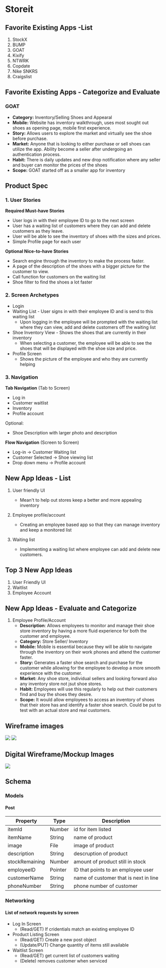 # Storeit

## Favorite Existing Apps -List
1. StockX
1. BUMP
1. GOAT
1. Kixify
1. NTWRK
1. Copdate
1. Nike SNKRS
1. Craigslist

## Favorite Existing Apps - Categorize and Evaluate
### GOAT
   - **Category:** Inventory/Selling Shoes and Appearal 
   - **Mobile:** Website has inventory walkthrough, uses most sought out shoes as opening page, mobile first experience.
   - **Story:** Allows users to explore the market and virtually see the shoe before purchase. 
   - **Market:** Anyone that is looking to either purchase or sell shoes can utilize the app. Ability become a seller after undergoing an authentication process.
   - **Habit:** There is daily updates and new drop notification where any seller and buyer can monitor the prices of the shoes
   - **Scope:** GOAT started off as a smaller app for inventory 

## Product Spec
### 1. User Stories

**Required Must-have Stories**

* User logs in with their employee ID to go to the next screen
* User has a waiting list of customers where they can add and delete customers as they leave. 
* User will be able to see the inventory of shoes with the sizes and prices. 
* Simple Profile page for each user

**Optional Nice-to-have Stories**

* Search engine through the inventory to make the process faster.
* A page of the description of the shoes with a bigger picture for the customer to view.
* Call function for customers on the waiting list
* Shoe filter to find the shoes a lot faster

### 2. Screen Archetypes

* Login 
* Waiting List - User signs in with their employee ID and is send to this waiting list
   * Upon logging in the employee will be prompted with the waiting list where they can view, add and delete customers off the waiting list 
* Shoe Inventory View - Shows the shoes that are currently in their inventory
   * When selecting a customer, the employee will be able to see the shoes that will be displayed with the shoe size and price. 
* Profile Screen 
   * Shows the picture of the employee and who they are currently helping

### 3. Navigation

**Tab Navigation** (Tab to Screen)

* Log in
* Customer waitlist
* Inventory
* Profile account

Optional:
* Shoe Description with larger photo and description

**Flow Navigation** (Screen to Screen)
* Log-in -> Customer Waiting list
* Customer Selected -> Shoe viewing list
* Drop down menu -> Profile account 


## New App Ideas - List
1. User friendly UI
   - Mean't to help out stores keep a better and more appealing inventory

2. Employee profile/account
   - Creating an employee based app so that they can manage inventory and keep a monitored list

3. Waiting list
   - Implementing a waiting list where employee can add and delete new customers. 

## Top 3 New App Ideas
1. User Friendly UI
2. Waitlist
3. Employee Account

## New App Ideas - Evaluate and Categorize
1. Employee Profile/Account
   - **Description**: Allows employees to monitor and manage their shoe store inventory by having a more fluid experience for both the customer and employee. 
   - **Category:** Store Seller/ Inventory
   - **Mobile:** Mobile is essential because they will be able to navigate through the inventory on their work phones and attend the customer faster. 
   - **Story:** Generates a faster shoe search and purchase for the customer while allowing for the employee to develop a more smooth experience with the customer.
   - **Market:** Any shoe store, individual sellers and looking forward also any inventory store not jsut shoe stores.
   - **Habit:** Employees will use this regularly to help out their customers find and buy the shoes they desire. 
   - **Scope:** It would allow employees to access an inventory of shoes that their store has and identify a faster shoe search. Could be put to test with an actual store and real customers.

## Wireframe images
![](https://i.imgur.com/rkrNAPW.jpg)
![](https://i.imgur.com/RNJFog6.jpg)



## Digital Wireframe/Mockup Images

![](https://i.imgur.com/uTvyGMF.png)

## Schema 
### Models
#### Post

   | Property      | Type     | Description |
   | ------------- | -------- | ------------|
   | itemId        | Number   | id for item listed |
   | itemName      | String   | name of product |
   | image         | File     | image of product |
   | description   | String   | descruption of product |
   | stockRemaining| Number   | amount of product still in stock |
   | employeeID    | Pointer  | ID that points to an employee user |
   | customerName  | String   | name of customer that is next in line |
   | phoneNumber   | String   | phone number of customer |
### Networking
#### List of network requests by screen
   - Log In Screen
      - (Read/GET) If cridentials match an existing employee ID
   - Product Listing Screen
      - (Read/GET) Create a new post object
      - (Update/PUT) Change quantity of items still available
   - Waitlist Screen
      - (Read/GET) get current list of customers waiting
      - (Delete) removes customer when serviced
